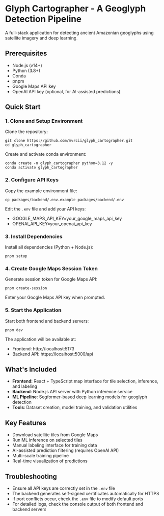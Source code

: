 # Glyph Cartographer - A Geoglyph Detection Pipeline

A full-stack application for detecting ancient Amazonian geoglyphs using satellite imagery and deep learning.

## Prerequisites

- Node.js (v14+)
- Python (3.8+)
- Conda
- pnpm
- Google Maps API key
- OpenAI API key (optional, for AI-assisted predictions)

## Quick Start

### 1. Clone and Setup Environment

Clone the repository:
```shell
git clone https://github.com/mvrcii/glyph_cartographer.git
cd glyph_cartographer
```

Create and activate conda environment:
```shell
conda create -n glyph_cartographer python=3.12 -y
conda activate glyph_cartographer
```

### 2. Configure API Keys

Copy the example environment file:
```shell
cp packages/backend/.env.example packages/backend/.env
```

Edit the `.env` file and add your API keys:
- GOOGLE_MAPS_API_KEY=your_google_maps_api_key
- OPENAI_API_KEY=your_openai_api_key 

### 3. Install Dependencies

Install all dependencies (Python + Node.js):
```shell
pnpm setup
```

### 4. Create Google Maps Session Token

Generate session token for Google Maps API:
```shell
pnpm create-session
```

Enter your Google Maps API key when prompted.

### 5. Start the Application

Start both frontend and backend servers:
```shell
pnpm dev
```


The application will be available at:
- Frontend: http://localhost:5173
- Backend API: https://localhost:5000/api

## What's Included

- **Frontend**: React + TypeScript map interface for tile selection, inference, and labeling
- **Backend**: Node.js API server with Python inference service
- **ML Pipeline**: Segformer-based deep learning models for geoglyph detection
- **Tools**: Dataset creation, model training, and validation utilities

## Key Features

- Download satellite tiles from Google Maps
- Run ML inference on selected tiles
- Manual labeling interface for training data
- AI-assisted prediction filtering (requires OpenAI API)
- Multi-scale training pipeline
- Real-time visualization of predictions

## Troubleshooting

- Ensure all API keys are correctly set in the `.env` file
- The backend generates self-signed certificates automatically for HTTPS
- If port conflicts occur, check the `.env` file to modify default ports
- For detailed logs, check the console output of both frontend and backend servers
